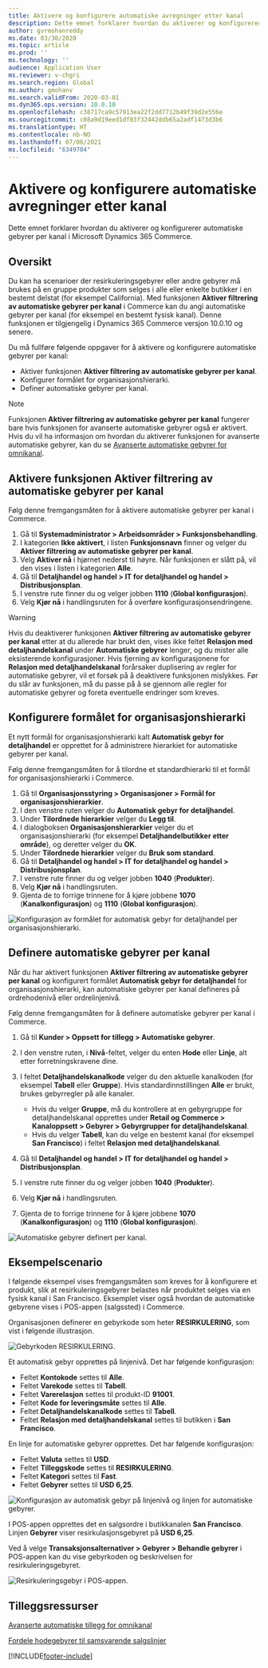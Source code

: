 ```yaml
---
title: Aktivere og konfigurere automatiske avregninger etter kanal
description: Dette emnet forklarer hvordan du aktiverer og konfigurerer automatiske gebyrer per kanal i Microsoft Dynamics 365 Commerce.
author: gvrmohanreddy
ms.date: 03/30/2020
ms.topic: article
ms.prod: ''
ms.technology: ''
audience: Application User
ms.reviewer: v-chgri
ms.search.region: Global
ms.author: gmohanv
ms.search.validFrom: 2020-03-01
ms.dyn365.ops.version: 10.0.10
ms.openlocfilehash: c38717ca9c57913ea22f2dd7712b49f39d2e556e
ms.sourcegitcommit: c08a9d19eed1df03f32442ddb65a2adf1473d3b6
ms.translationtype: HT
ms.contentlocale: nb-NO
ms.lasthandoff: 07/06/2021
ms.locfileid: "6349704"
---
```

# <a name="enable-and-configure-auto-charges-by-channel"></a>Aktivere og konfigurere automatiske avregninger etter kanal

Dette emnet forklarer hvordan du aktiverer og konfigurerer automatiske gebyrer per kanal i Microsoft Dynamics 365 Commerce.

## <a name="overview"></a>Oversikt

Du kan ha scenarioer der resirkuleringsgebyrer eller andre gebyrer må brukes på en gruppe produkter som selges i alle eller enkelte butikker i en bestemt delstat (for eksempel California). Med funksjonen **Aktiver filtrering av automatiske gebyrer per kanal** i Commerce kan du angi automatiske gebyrer per kanal (for eksempel en bestemt fysisk kanal). Denne funksjonen er tilgjengelig i Dynamics 365 Commerce versjon 10.0.10 og senere.

Du må fullføre følgende oppgaver for å aktivere og konfigurere automatiske gebyrer per kanal:

- Aktiver funksjonen **Aktiver filtrering av automatiske gebyrer per kanal**.
- Konfigurer formålet for organisasjonshierarki.
- Definer automatiske gebyrer per kanal.

> [!NOTE]
> Funksjonen **Aktiver filtrering av automatiske gebyrer per kanal** fungerer bare hvis funksjonen for avanserte automatiske gebyrer også er aktivert. Hvis du vil ha informasjon om hvordan du aktiverer funksjonen for avanserte automatiske gebyrer, kan du se [Avanserte automatiske gebyrer for omnikanal](omni-auto-charges.md).

## <a name="turn-on-the-enable-filter-auto-charges-by-channel-feature"></a>Aktivere funksjonen Aktiver filtrering av automatiske gebyrer per kanal

Følg denne fremgangsmåten for å aktivere automatiske gebyrer per kanal i Commerce.

1. Gå til **Systemadministrator \> Arbeidsområder \> Funksjonsbehandling**.
1. I kategorien **Ikke aktivert**, i listen **Funksjonsnavn** finner og velger du **Aktiver filtrering av automatiske gebyrer per kanal**.
1. Velg **Aktiver nå** i hjørnet nederst til høyre. Når funksjonen er slått på, vil den vises i listen i kategorien **Alle**.
1. Gå til **Detaljhandel og handel \> IT for detaljhandel og handel \> Distribusjonsplan**.
1. I venstre rute finner du og velger jobben **1110** (**Global konfigurasjon**).
1. Velg **Kjør nå** i handlingsruten for å overføre konfigurasjonsendringene.

> [!WARNING]
> Hvis du deaktiverer funksjonen **Aktiver filtrering av automatiske gebyrer per kanal** etter at du allerede har brukt den, vises ikke feltet **Relasjon med detaljhandelskanal** under **Automatiske gebyrer** lenger, og du mister alle eksisterende konfigurasjoner. Hvis fjerning av konfigurasjonene for **Relasjon med detaljhandelskanal** forårsaker duplisering av regler for automatiske gebyrer, vil et forsøk på å deaktivere funksjonen mislykkes. Før du slår av funksjonen, må du passe på å se gjennom alle regler for automatiske gebyrer og foreta eventuelle endringer som kreves.

## <a name="configure-the-organization-hierarchy-purpose"></a>Konfigurere formålet for organisasjonshierarki

Et nytt formål for organisasjonshierarki kalt **Automatisk gebyr for detaljhandel** er opprettet for å administrere hierarkiet for automatiske gebyrer per kanal.

Følg denne fremgangsmåten for å tilordne et standardhierarki til et formål for organisasjonshierarki i Commerce.
        
1. Gå til **Organisasjonsstyring \> Organisasjoner \> Formål for organisasjonshierarkier**.
1. I den venstre ruten velger du **Automatisk gebyr for detaljhandel**.
1. Under **Tilordnede hierarkier** velger du **Legg til**.
1. I dialogboksen **Organisasjonshierarkier** velger du et organisasjonshierarki (for eksempel **Detaljhandelbutikker etter område**), og deretter velger du **OK**.
1. Under **Tilordnede hierarkier** velger du **Bruk som standard**.
1. Gå til **Detaljhandel og handel \> IT for detaljhandel og handel \> Distribusjonsplan**.
1. I venstre rute finner du og velger jobben **1040** (**Produkter**).
1. Velg **Kjør nå** i handlingsruten.
1. Gjenta de to forrige trinnene for å kjøre jobbene **1070** (**Kanalkonfigurasjon**) og **1110** (**Global konfigurasjon**).

![Konfigurasjon av formålet for automatisk gebyr for detaljhandel per organisasjonshierarki.](media/Auto-charges-org-hierarchy-purpose.png)

## <a name="define-auto-charges-by-channel"></a>Definere automatiske gebyrer per kanal

Når du har aktivert funksjonen **Aktiver filtrering av automatiske gebyrer per kanal** og konfigurert formålet **Automatisk gebyr for detaljhandel** for organisasjonshierarki, kan automatiske gebyrer per kanal defineres på ordrehodenivå eller ordrelinjenivå.

Følg denne fremgangsmåten for å definere automatiske gebyrer per kanal i Commerce.

1. Gå til **Kunder \> Oppsett for tillegg \> Automatiske gebyrer**.
1. I den venstre ruten, i **Nivå**-feltet, velger du enten **Hode** eller **Linje**, alt etter forretningskravene dine.
1. I feltet **Detaljhandelskanalkode** velger du den aktuelle kanalkoden (for eksempel **Tabell** eller **Gruppe**). Hvis standardinnstillingen **Alle** er brukt, brukes gebyrregler på alle kanaler.

    - Hvis du velger **Gruppe**, må du kontrollere at en gebyrgruppe for detaljhandelskanal opprettes under **Retail og Commerce \> Kanaloppsett \> Gebyrer \> Gebyrgrupper for detaljhandelskanal**.
    - Hvis du velger **Tabell**, kan du velge en bestemt kanal (for eksempel **San Francisco**) i feltet **Relasjon med detaljhandelskanal**.

1. Gå til **Detaljhandel og handel \> IT for detaljhandel og handel \> Distribusjonsplan**.
1. I venstre rute finner du og velger jobben **1040** (**Produkter**).
1. Velg **Kjør nå** i handlingsruten.
1. Gjenta de to forrige trinnene for å kjøre jobbene **1070** (**Kanalkonfigurasjon**) og **1110** (**Global konfigurasjon**).
    
![Automatiske gebyrer definert per kanal.](media/Auto-charges-line-charge-by-channel.png)

## <a name="example-scenario"></a>Eksempelscenario

I følgende eksempel vises fremgangsmåten som kreves for å konfigurere et produkt, slik at resirkuleringsgebyrer belastes når produktet selges via en fysisk kanal i San Francisco. Eksemplet viser også hvordan de automatiske gebyrene vises i POS-appen (salgssted) i Commerce.

Organisasjonen definerer en gebyrkode som heter **RESIRKULERING**, som vist i følgende illustrasjon.

![Gebyrkoden RESIRKULERING.](media/Auto-charges-charge-code.png)

Et automatisk gebyr opprettes på linjenivå. Det har følgende konfigurasjon:

- Feltet **Kontokode** settes til **Alle**.
- Feltet **Varekode** settes til **Tabell**.
- Feltet **Varerelasjon** settes til produkt-ID **91001**.
- Feltet **Kode for leveringsmåte** settes til **Alle**.
- Feltet **Detaljhandelskanalkode** settes til **Tabell**.
- Feltet **Relasjon med detaljhandelskanal** settes til butikken i **San Francisco**.

En linje for automatiske gebyrer opprettes. Det har følgende konfigurasjon:

- Feltet **Valuta** settes til **USD**.
- Feltet **Tilleggskode** settes til **RESIRKULERING**.
- Feltet **Kategori** settes til **Fast**.
- Feltet **Gebyrer** settes til **USD 6,25**.

![Konfigurasjon av automatisk gebyr på linjenivå og linjen for automatiske gebyrer.](media/Auto-charges-recyclingfee-line-fee.png)

I POS-appen opprettes det en salgsordre i butikkanalen **San Francisco**. Linjen **Gebyrer** viser resirkulasjonsgebyret på **USD 6,25**.

Ved å velge **Transaksjonsalternativer \> Gebyrer \> Behandle gebyrer** i POS-appen kan du vise gebyrkoden og beskrivelsen for resirkuleringsgebyret.

![Resirkuleringsgebyr i POS-appen.](media/pos-auto-charges-recyclingfee-line-fee.png)

## <a name="additional-resources"></a>Tilleggsressurser

[Avanserte automatiske tillegg for omnikanal](omni-auto-charges.md)

[Fordele hodegebyrer til samsvarende salgslinjer](pro-rate-charges-matching-lines.md)


[!INCLUDE[footer-include](../includes/footer-banner.md)]